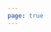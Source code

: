 ```yaml
---
page: true
---
```


<script setup>
import picture32 from './components/picture32.vue'
</script>

<picture32 />
